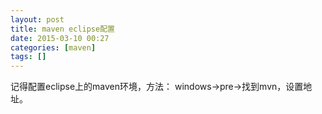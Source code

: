 ```yaml
---
layout: post
title: maven eclipse配置
date: 2015-03-10 00:27
categories: [maven]
tags: []
---
```

记得配置eclipse上的maven环境，方法：
windows->pre->找到mvn，设置地址。
